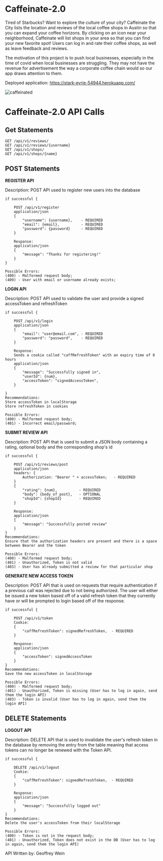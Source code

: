 # Caffeinate-2.0

Tired of Starbucks? Want to explore the culture of your city? Caffeinate the City lists the location and reviews of the local coffee shops in Austin so that you can expand your coffee horizons. By clicking on an icon near your neighborhood, Caffeinate will list shops in your area so that you can find your new favorite spot! Users can log in and rate their coffee shops, as well as leave feedback and reviews. 

The motivation of this project is to push local businesses, especially in the time of covid when local businesses are struggling. They may not have the revenue for advertisement the way a corporate coffee chain would so our app draws attention to them.

Deployed application: https://stark-eyrie-54944.herokuapp.com/

![caffeinated](https://user-images.githubusercontent.com/80538653/129639178-1cdd3638-1fb3-4bbc-8ce3-7e457e1711e6.jpg)


# Caffeinate-2.0 API Calls

## Get Statements

    GET /api/v1/reviews/
    GET /api/v1/reviews/{username}
    GET /api/v1/shops/
    GET /api/v1/shops/{name}

## POST Statements

**REGISTER API**

Description: POST API used to register new users into the database

    if successful {

        POST /api/v1/register
        application/json
        {
    	    "username": {username},    - REQUIRED
    	    "email": {email},          - REQUIRED
    	    "password": {password}     - REQUIRED
    	}

    	Response:
    	application/json
    	{
    		"message": "Thanks for registering!"
    	}
    }

    Possible Errors:
    (400) - Malformed request body;
    (409) - User with email or username already exists;

**LOGIN API**

Description: POST API used to validate the user and provide a signed accessToken and refreshToken

    if successful {

        POST /api/v1/login
        application/json
        {
    	    "email": "user@email.com", - REQUIRED
    	    "password": "password",    - REQUIRED
    	}

    	Response:
    	Sends a cookie called "caffRefreshToken" with an expiry time of 8 hours
    	application/json
    	{
    		"message": "Successfully signed in",
    		"userId": {num},
    		"accessToken": "signedAccessToken",
    	}

    }
    Recommendations:
    Store accessToken in localStorage
    Store refreshToken in cookies

    Possible Errors:
    (400) - Malformed request body;
    (401) - Incorrect email/password;

**SUBMIT REVIEW API**

Description: POST API that is used to submit a JSON body containing a rating, optional body and the corresponding shop's id

    if successful {

    	POST /api/v1/reviews/post
    	application/json
    	headers: {
    		Authorization: "Bearer " + accessToken;   - REQUIRED
    	}
    	{
    		"rating": {num},          - REQUIRED
    		"body": {body_of_post},   - OPTIONAL
    		"shopId": {shopId}        - REQUIRED
    	}

    	Response:
    	application/json
    	{
    		"message": "Successfully posted review"
    	}
    }
    Recommendations:
    Ensure that the authorization headers are present and there is a space between Bearer and the token

    Possible Errors:
    (400) - Malformed request body;
    (401) - Unauthorized, Token is not valid
    (403) - User has already submitted a review for that particular shop

**GENERATE NEW ACCESS TOKEN**

Description: POST API that is used on requests that require authentication if a previous call was rejected due to not being authorized. The user will either be issued a new token based off of a valid refresh token that they currently have or will be prompted to login based off of the response.

    if successful {

    	POST /api/v1/token
    	Cookie:
    	{
    		"caffRefreshToken": signedRefreshToken,  - REQUIRED
    	}

    	Response:
    	application/json
    	{
    		"accessToken": signedAccessToken
    	}
    }
    Recommendations:
    Save the new accessToken in localStorage

    Possible Errors:
    (400) - Malformed request body;
    (401) - Unauthorized, Token is missing (User has to log in again, send them the login API)
    (403) - Token is invalid (User has to log in again, send them the login API)

## DELETE Statements

**LOGOUT API**

Description: DELETE API that is used to invalidate the user's refresh token in the database by removing the entry from the table meaning that access tokens can no longer be renewed with the Token API.

    if successful {

    	DELETE /api/v1/logout
    	Cookie:
    	{
    		"caffRefreshToken": signedRefreshToken,  - REQUIRED
    	}

    	Response:
    	application/json
    	{
    		"message": "Successfully logged out"
    	}
    }
    Recommendations:
    Delete the user's accessToken from their localStorage

    Possible Errors:
    (400) - Token is not in the request body;
    (401) - Unauthorized, Token does not exist in the DB (User has to log in again, send them the login API)

API Written by: Geoffrey Wein
